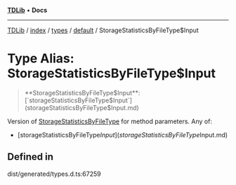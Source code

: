 [**TDLib**](../../../../../../README.md) • **Docs**

***

[TDLib](../../../../../../modules.md) / [index](../../../../../README.md) / [types](../../../README.md) / [default](../README.md) / StorageStatisticsByFileType$Input

# Type Alias: StorageStatisticsByFileType$Input

> **StorageStatisticsByFileType$Input**: [`storageStatisticsByFileType$Input`](storageStatisticsByFileType$Input.md)

Version of [StorageStatisticsByFileType](StorageStatisticsByFileType-1.md) for method parameters.
Any of:
- [storageStatisticsByFileType$Input](storageStatisticsByFileType$Input.md)

## Defined in

dist/generated/types.d.ts:67259
